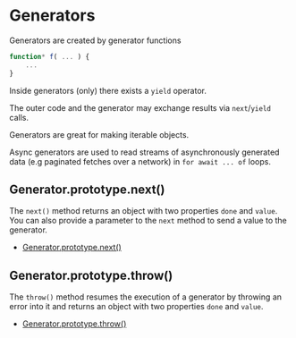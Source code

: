 # Generators

Generators are created by generator functions 

```js
function* f( ... ) {
    ...
}
```

Inside generators (only) there exists a `yield` operator.

The outer code and the generator may exchange results via `next`/`yield` calls.

Generators are great for making iterable objects.

Async generators are used to read streams of asynchronously generated data (e.g paginated fetches over a network) in `for await ... of` loops.

## Generator.prototype.next()

The `next()` method returns an object with two properties `done` and `value`. You can also provide a parameter to the `next` method to send a value to the generator.

* [Generator.prototype.next()](https://developer.mozilla.org/en-US/docs/Web/JavaScript/Reference/Global_Objects/Generator/next)

## Generator.prototype.throw()

The `throw()` method resumes the execution of a generator by throwing an error into it and returns an object with two properties `done` and `value`.

* [Generator.prototype.throw()](https://developer.mozilla.org/en-US/docs/Web/JavaScript/Reference/Global_Objects/Generator/throw)